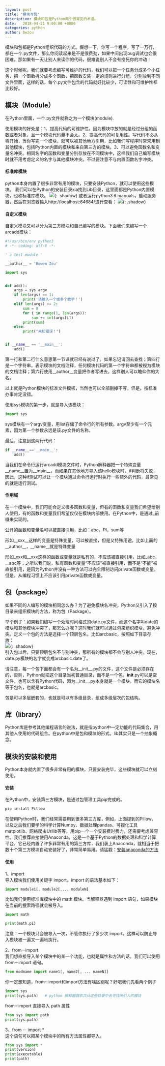 ```yaml
---
layout: post
title: "模块与包"
description: 模块和包是Python两个很常见的术语。
date:   2018-04-21 9:00:00 +0800
categories: python
author: bwzou
---
```

模块和包都是Python组织代码的方式。假想一下，你写一个程序，写了一万行，都在一个.py文件，那么你阅读起来是不是很费劲，如果中间出现bug调试也会很困难。那如果有一天让别人来读你的代码，很难说别人不会有掐死你的冲动！

这个时候呢，我们就要考虑编写可维护的代码，我们可以把一个任务分成多个小任务，把一个函数拆分成多个函数，把函数安装一定的规则进行分组，分别放到不同文件里面，这样的话，每个.py文件包含的代码就好比较少，可读性和可维护性都比较好。

## 模块（Module）
在Python里面，一个.py文件就称之为一个模块(module).

使用模块的好处是：1、提高代码的可维护性。因为模块中放的就是经过分组的函数或者对象，且一个模块代码量不会太。2、提高代码的可复用性。写代码不必从零开始，当你写完一个模块，就可以被其他地方引用，比如我们写程序时常常用到其他模块，包括Python内置的模块和来自第三方的模块。3、可以避免函数名和变量名冲突。相同名字的函数和变量分别存放在不同模块中，这样我们自己编写模块时就不用考虑定义的名字与其他模块冲突。不过要注意不与内置函数名字冲突。

#### 标准库模块
python本身内置了很多非常有用的模块，只要安装Python，就可以使用这些模块。 我们可以在Python的安装目录xia找到Lib目录，这里面都是Python内置模块，也称标准库模块。
![]({{site.baseurl}}/images/20180416_python_std_lib.png){: .shadow}
或者运行python3.6 manuals，启动服务器，然后在浏览器输入http://localhost:64684/进行查看：
![]({{site.baseurl}}/images/20180416_python_std_lib2.png){: .shadow}

#### 自定义模块
自定义模块又可以分为第三方模块和自己编写的模块。下面我们来编写一个arcadd模块：
```python
#!/usr/bin/env python3
# -*- coding: utf-8 -*-

' a test module '

__author__ = 'Bowen Zou'

import sys


def add():
    args = sys.argv
    if len(args) == 1:
        print('请输入一个或多个数字！')
    elif len(args) >= 2:
        sum = 0
        for i in range(1, len(args)):
            sum += int(args[i])
        print(sum)
    else:
        print("未知错误！")


if __name__ == '__main__':
    add()
```
第一行和第二行什么意思第一节课就已经有说过了，如果忘记请回去查找；第四行是一个字符串，表示模块的文档注释，任何模块代码的第一个字符串都被视为模块的文档注释；第六行使用__author__变量把作者写进去，这样别人可以瞻仰你的大名。

以上就是Python模块的标准文件模板，当然也可以全部删掉不写，但是，按标准办事肯定没错。

使用sys模块的第一步，就是导入该模块：
```python
import sys
```
sys模块有一个argv变量，用list存储了命令行的所有参数。argv至少有一个元素，因为第一个参数永远是该.py文件的名称。

最后，注意到这两行代码：
```python
if __name__=='__main__':
    add()
```
当我们在命令行运行arcadd模块文件时，Python解释器把一个特殊变量__name__置为__main__，而如果在其他地方导入该hello模块时，if判断将失败，因此，这种if测试可以让一个模块通过命令行运行时执行一些额外的代码，最常见的就是运行测试。

#### 作用域
在一个模块中，我们可能会定义很多函数和变量，但有的函数和变量我们希望给别人使用，有的函数和变量我们希望仅仅在模块内部使用。在Python中，是通过_前缀来实现的。

公开的函数和变量名可以被直接引用，比如：abc，PI，sum等

形如__xxx__这样的变量是特殊变量，可以被直接，但是又特殊用途，比如上面的__author__，__name__就是特殊变量

形如_xxx和__xxx这样的函数或变量就是私有的，不应该被直接引用，比如_abc，__abc等；之所以我们说，私有函数和变量“不应该”被直接引用，而不是“不能”被直接引用，是因为Python并没有一种方法可以完全限制访问private函数或变量，但是，从编程习惯上不应该引用private函数或变量。

## 包（package）
如果不同的人编写的模块相同怎么办？为了避免模块名冲突，Python又引入了按目录来组织模块的方法，称为包（Package）。

举个例子：如果我们编写一个处理时间格式的date.py文件，而这个名字叫date的模块和其他模块冲突了，那怎么办呢？这时我们就可以通过包来组织模块，避免冲突。定义一个包的方法是选择一个顶层包名，比如arcbasic，按照如下目录存放：<br>
![]({{site.baseurl}}/images/20180416_python_package.png){: .shadow}<br>
引入包以后，只要顶层包名不与别冲突，那所有的模块都不会与别人冲突。现在，date.py模块的名字就变成arcbasic.date了。

请注意，每一个包下面都会有一个名为__init__.py的文件，这个文件是必须存在的，否则，Python就把这个目录当初普通目录，而不是一个包。__init__.py可以是空文件，也可以含有Python代码，因为__init__.py本身就是一个模块，而它的模块名等于包名，也就是arcbasic。

包是可以多层嵌套的，也就是可以有多级目录，组成多级层次的包结构。

## 库（library）
Python库是参考其他编程语言的说法，就是指python中一定功能的代码集合，用其他人使用的代码组合。在python中是包和模块的形式。lib其实只是一个抽象概念。

## 模块的安装和使用
Python本身就内置了很多非常有用的模块，只要安装完毕，这些模块就可以立刻使用。

#### 安装
在Python中，安装第三方模块，是通过包管理工具pip完成的。
```python
pip install Pillow
```
在使用Python时，我们经常需要用到很多第三方库，例如，上面提到的Pillow，以及之后我们要学的科学计算Numpy、数据处理pandas、可视化工具matplotlib、网络爬虫Urllib等等。用pip一个一个安装费时费力，还需要考虑兼容性。我们推荐直接使用Anaconda，这是一个基于Python的数据处理和科学计算平台，它已经内置了许多非常有用的第三方库，我们装上Anaconda，就相当于把数十个第三方模块自动安装好了，非常简单易用。请猛戳：[安装anaconda的方法]({{site.baseurl}}/anaconda-install-and-setting/)

#### 使用
1、import<br>
导入模块我们使用关键字 import。import 的语法基本如下：
```python
import module1[, module2[,... moduleN]
```
比如我们使用标准库模块中的 math 模块。当解释器遇到 import 语句，如果模块在当前的搜索路径就会被导入。
```python
import math

print(math.pi)
```
注意：一个模块只会被导入一次，不管你执行了多少次 import。这样可以防止导入模块被一遍又一遍地执行。

2、from···import<br>
我们想直接导入某个模块中的某一个功能，也就是属性和方法的话，我们可以使用 from···import 语句。
```python
from modname import name1[, name2[, ... nameN]]
```
你一定想知道，from···import和import方法有啥区别呢？好吧我们先看两个例子
```python
import sys
print(sys.path)   # python 解释器就依次从这些目录中去寻找所引入的模块
```
from···import 直接导入 path 属性
```python
from sys import path
print(sys.path)
```

3、from ··· import *<br>
这个语句可以把某个模块中的所有方法属性都导入。
```python
from sys import *
print(version)
print(executable)
print(path)
```

<style>.shadow{
    box-shadow: 2px 2px 5px #aaa;
    border-radius: 0;
    margin-top: 1em;
    margin-bottom: 1em;
}</style>